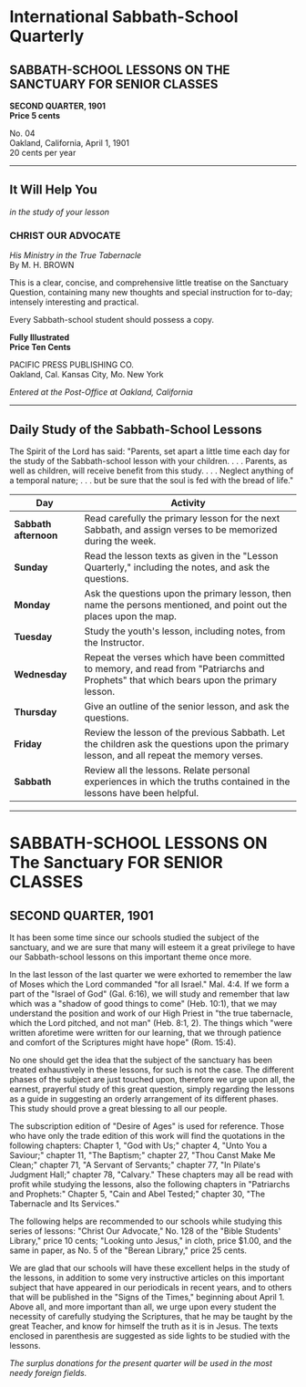 # International Sabbath-School Quarterly

## SABBATH-SCHOOL LESSONS ON THE SANCTUARY FOR SENIOR CLASSES

**SECOND QUARTER, 1901**  
**Price 5 cents**

No. 04  
Oakland, California, April 1, 1901  
20 cents per year

---

## It Will Help You
*in the study of your lesson*

### CHRIST OUR ADVOCATE
*His Ministry in the True Tabernacle*  
By M. H. BROWN

This is a clear, concise, and comprehensive little treatise on the Sanctuary Question, containing many new thoughts and special instruction for to-day; intensely interesting and practical.

Every Sabbath-school student should possess a copy.

**Fully Illustrated**  
**Price Ten Cents**

PACIFIC PRESS PUBLISHING CO.  
Oakland, Cal.         Kansas City, Mo.         New York

*Entered at the Post-Office at Oakland, California*

---

## Daily Study of the Sabbath-School Lessons

The Spirit of the Lord has said: "Parents, set apart a little time each day for the study of the Sabbath-school lesson with your children. . . . Parents, as well as children, will receive benefit from this study. . . . Neglect anything of a temporal nature; . . . but be sure that the soul is fed with the bread of life."

| Day | Activity |
| --- | --- |
| **Sabbath afternoon** | Read carefully the primary lesson for the next Sabbath, and assign verses to be memorized during the week. |
| **Sunday** | Read the lesson texts as given in the "Lesson Quarterly," including the notes, and ask the questions. |
| **Monday** | Ask the questions upon the primary lesson, then name the persons mentioned, and point out the places upon the map. |
| **Tuesday** | Study the youth's lesson, including notes, from the Instructor. |
| **Wednesday** | Repeat the verses which have been committed to memory, and read from "Patriarchs and Prophets" that which bears upon the primary lesson. |
| **Thursday** | Give an outline of the senior lesson, and ask the questions. |
| **Friday** | Review the lesson of the previous Sabbath. Let the children ask the questions upon the primary lesson, and all repeat the memory verses. |
| **Sabbath** | Review all the lessons. Relate personal experiences in which the truths contained in the lessons have been helpful. |

---

# SABBATH-SCHOOL LESSONS ON The Sanctuary FOR SENIOR CLASSES

## SECOND QUARTER, 1901

It has been some time since our schools studied the subject of the sanctuary, and we are sure that many will esteem it a great privilege to have our Sabbath-school lessons on this important theme once more.

In the last lesson of the last quarter we were exhorted to remember the law of Moses which the Lord commanded "for all Israel." Mal. 4:4. If we form a part of the "Israel of God" (Gal. 6:16), we will study and remember that law which was a "shadow of good things to come" (Heb. 10:1), that we may understand the position and work of our High Priest in "the true tabernacle, which the Lord pitched, and not man" (Heb. 8:1, 2). The things which "were written aforetime were written for our learning, that we through patience and comfort of the Scriptures might have hope" (Rom. 15:4).

No one should get the idea that the subject of the sanctuary has been treated exhaustively in these lessons, for such is not the case. The different phases of the subject are just touched upon, therefore we urge upon all, the earnest, prayerful study of this great question, simply regarding the lessons as a guide in suggesting an orderly arrangement of its different phases. This study should prove a great blessing to all our people.

The subscription edition of "Desire of Ages" is used for reference. Those who have only the trade edition of this work will find the quotations in the following chapters: Chapter 1, "God with Us;" chapter 4, "Unto You a Saviour;" chapter 11, "The Baptism;" chapter 27, "Thou Canst Make Me Clean;" chapter 71, "A Servant of Servants;" chapter 77, "In Pilate's Judgment Hall;" chapter 78, "Calvary." These chapters may all be read with profit while studying the lessons, also the following chapters in "Patriarchs and Prophets:" Chapter 5, "Cain and Abel Tested;" chapter 30, "The Tabernacle and Its Services."

The following helps are recommended to our schools while studying this series of lessons: "Christ Our Advocate," No. 128 of the "Bible Students' Library," price 10 cents; "Looking unto Jesus," in cloth, price $1.00, and the same in paper, as No. 5 of the "Berean Library," price 25 cents.

We are glad that our schools will have these excellent helps in the study of the lessons, in addition to some very instructive articles on this important subject that have appeared in our periodicals in recent years, and to others that will be published in the "Signs of the Times," beginning about April 1. Above all, and more important than all, we urge upon every student the necessity of carefully studying the Scriptures, that he may be taught by the great Teacher, and know for himself the truth as it is in Jesus. The texts enclosed in parenthesis are suggested as side lights to be studied with the lessons.

*The surplus donations for the present quarter will be used in the most needy foreign fields.*